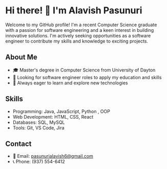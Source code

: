 # Hi there! 👋 I'm Alavish Pasunuri

Welcome to my GitHub profile! I'm a recent Computer Science graduate with a passion for software engineering and a keen interest in building innovative solutions. I'm actively seeking opportunities as a software engineer to contribute my skills and knowledge to exciting projects.

## About Me

- 🎓 Master's degree in Computer Science from University of Dayton
- 💼 Looking for software engineer roles to apply my education and skills
- 🌱 Always eager to learn and explore new technologies

## Skills

- Programming: Java, JavaScript, Python , OOP 
- Web Development: HTML, CSS, React
- Databases: SQL, MySQL
- Tools: Git, VS Code, Jira
<!---
## Projects

- [Project Name](link): Brief description of your project and the technologies used.
- [Project Name](link): Brief description of another project and its significance.
--->
## Contact

- 📧 Email: pasunurialavish6@gmail.com
- 📞 Phone: (937) 554-6412


